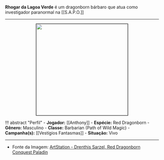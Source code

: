 **Rhogar da Lagoa Verde** é um dragonborn bárbaro que atua como investigador paranormal na [[S.A.P.O.]]

---

<div style="text-align: center;">
<img src="https://cdna.artstation.com/p/assets/images/images/017/286/766/large/andrew-phillips-dragonbornlumberjacklowresbg.jpg" width="300" style="border: 1px solid black;">
</div>

!!! abstract "Perfil"
	- **Jogador:** [[Anthony]]
	- **Espécie:** Red Dragonborn
	- **Gênero:** Masculino
	- **Classe:** Barbarian (Path of Wild Magic)
	- **Campanha(s):** [[Vestígios Fantasmas]]
	- **Situação:** Vivo

---

- Fonte da Imagem: [ArtStation - Drenthis Sarzel, Red Dragonborn Conquest Paladin](https://www.artstation.com/artwork/9ePevR)